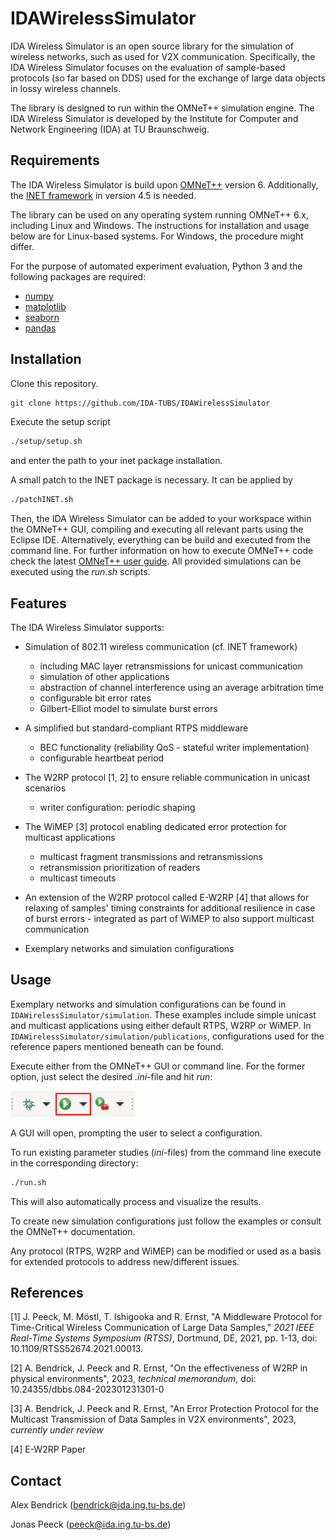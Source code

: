 # IDAWirelessSimulator

IDA Wireless Simulator is an open source library for the simulation of wireless networks, such as used for V2X communication. Specifically, the IDA Wireless Simulator focuses on the evaluation of sample-based protocols (so far based on DDS) used for the exchange of large data objects in lossy wireless channels.

The library is designed to run within the OMNeT++ simulation engine. The IDA Wireless Simulator is developed by the Institute for Computer and Network Engineering (IDA) at TU Braunschweig.

## Requirements

The IDA Wireless Simulator is build upon [OMNeT++](https://omnetpp.org/) version 6. Additionally, the [INET framework](https://inet.omnetpp.org/) in version 4.5 is needed.

The library can be used on any operating system running OMNeT++ 6.x, including Linux and Windows. The instructions for installation and usage below are for Linux-based systems. For Windows, the procedure might differ.

For the purpose of automated experiment evaluation, Python 3 and the following packages are required:

- [numpy](https://numpy.org/install/)
- [matplotlib](https://matplotlib.org/stable/users/getting_started/index.html#installation-quick-start)
- [seaborn](https://seaborn.pydata.org/installing.html)
- [pandas](https://pandas.pydata.org/docs/getting_started/index.html#getting-started)

## Installation

Clone this repository.

```bash
git clone https://github.com/IDA-TUBS/IDAWirelessSimulator
```

Execute the setup script

```bash
./setup/setup.sh
```

and enter the path to your inet package installation. 

A small patch to the INET package is necessary. It can be applied by

```bash
./patchINET.sh
```

Then, the IDA Wireless Simulator can be added to your workspace within the OMNeT++ GUI, compiling and executing all relevant parts using the Eclipse IDE. Alternatively, everything can be build and executed from the command line. For further information on how to execute OMNeT++ code check the latest [OMNeT++ user guide](https://doc.omnetpp.org/omnetpp/UserGuide.pdf). All provided simulations can be executed using the *run.sh* scripts.

## Features

The IDA Wireless Simulator supports:

- Simulation of 802.11 wireless communication (cf. INET framework)

  - including MAC layer retransmissions for unicast communication
  - simulation of other applications
  - abstraction of channel interference using an average arbitration time
  - configurable bit error rates
  - Gilbert-Elliot model to simulate burst errors
- A simplified but standard-compliant RTPS middleware

  - BEC functionality (reliability QoS - stateful writer implementation)
  - configurable heartbeat period
- The W2RP protocol [1, 2] to ensure reliable communication in unicast scenarios

  - writer configuration: periodic shaping
- The WiMEP [3] protocol enabling dedicated error protection for multicast applications

  - multicast fragment transmissions and retransmissions
  - retransmission prioritization of readers
  - multicast timeouts
- An extension of the W2RP protocol called E-W2RP [4] that allows for relaxing of samples' timing constraints for additional resilience in case of burst errors - integrated as part of WiMEP to also support multicast communication
- Exemplary networks and simulation configurations

## Usage

Exemplary networks and simulation configurations can be found in `IDAWirelessSimulator/simulation`. These examples include simple unicast and multicast applications using either default RTPS, W2RP or WiMEP. In  `IDAWirelessSimulator/simulation/publications`, configurations used for the reference papers mentioned beneath can be found.

Execute either from the OMNeT++ GUI or command line. For the former option, just select the desired *.ini*-file and hit *run*:

<img src="misc/run.png" width="200">

A GUI will open, prompting the user to select a configuration.

To run existing parameter studies (*ini*-files) from the command line execute in the corresponding directory:

```bash
./run.sh
```

This will also automatically process and visualize the results.

To create new simulation configurations just follow the examples or consult the OMNeT++ documentation.

 Any protocol (RTPS, W2RP and WiMEP) can be modified or used as a basis for extended protocols to address new/different issues.

## References

[1] J. Peeck, M. Möstl, T. Ishigooka and R. Ernst, "A Middleware Protocol for Time-Critical Wireless Communication of Large Data Samples," *2021 IEEE Real-Time Systems Symposium (RTSS)*, Dortmund, DE, 2021, pp. 1-13, doi: 10.1109/RTSS52674.2021.00013.

[2] A. Bendrick, J. Peeck and R. Ernst, "On the effectiveness of W2RP in physical environments", 2023, *technical memorandum*, doi: 10.24355/dbbs.084-202301231301-0

[3] A. Bendrick, J. Peeck and R. Ernst, "An Error Protection Protocol for the Multicast Transmission of Data Samples in V2X environments", 2023, *currently under review*

[4] E-W2RP Paper

## Contact

Alex Bendrick (bendrick@ida.ing.tu-bs.de)

Jonas Peeck (peeck@ida.ing.tu-bs.de)

